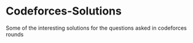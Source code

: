 # Codeforces-Solutions
Some of the interesting solutions for the questions asked in codeforces rounds 
